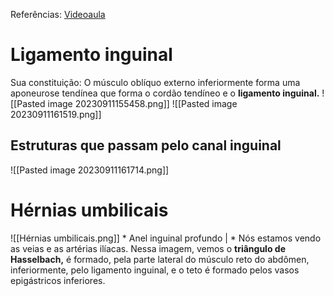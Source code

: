 
Referências: [Videoaula](https://youtu.be/-v2Bqdkv35M?si=CXpMXGi4hqZlFyoY)

# Ligamento inguinal 
Sua constituição:
O músculo oblíquo externo inferiormente forma uma aponeurose tendínea que forma o cordão tendíneo e o **ligamento inguinal.** 
![[Pasted image 20230911155458.png]]
![[Pasted image 20230911161519.png]]
## Estruturas que passam pelo canal inguinal
![[Pasted image 20230911161714.png]]
# Hérnias umbilicais
![[Hérnias umbilicais.png]] * Anel inguinal profundo | * Nós estamos vendo as veias e as artérias ilíacas. 
Nessa imagem, vemos o **triângulo de Hasselbach,** é formado, pela parte lateral do músculo reto do abdômen, inferiormente, pelo ligamento inguinal, e o teto é formado pelos vasos epigástricos inferiores. 
